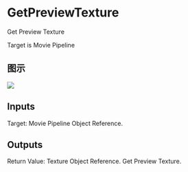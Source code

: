 # GetPreviewTexture

Get Preview Texture

Target is Movie Pipeline

## 图示

![]($-20221218-20090916.png)

## Inputs

Target: Movie Pipeline Object Reference.  

## Outputs

Return Value: Texture Object Reference. Get Preview Texture.

